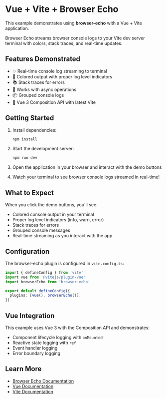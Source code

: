 # Vue + Vite + Browser Echo

This example demonstrates using **browser-echo** with a Vue + Vite application.

Browser Echo streams browser console logs to your Vite dev server terminal with colors, stack traces, and real-time updates.

## Features Demonstrated

- ✨ Real-time console log streaming to terminal
- 🎨 Colored output with proper log level indicators
- 📚 Stack traces for errors
- 🔄 Works with async operations
- 📦 Grouped console logs
- 🚀 Vue 3 Composition API with latest Vite

## Getting Started

1. Install dependencies:
   ```bash
   npm install
   ```

2. Start the development server:
   ```bash
   npm run dev
   ```

3. Open the application in your browser and interact with the demo buttons

4. Watch your terminal to see browser console logs streamed in real-time!

## What to Expect

When you click the demo buttons, you'll see:
- Colored console output in your terminal
- Proper log level indicators (info, warn, error)
- Stack traces for errors
- Grouped console messages
- Real-time streaming as you interact with the app

## Configuration

The browser-echo plugin is configured in `vite.config.ts`:

```typescript
import { defineConfig } from 'vite'
import vue from '@vitejs/plugin-vue'
import browserEcho from 'browser-echo'

export default defineConfig({
  plugins: [vue(), browserEcho()],
})
```

## Vue Integration

This example uses Vue 3 with the Composition API and demonstrates:
- Component lifecycle logging with `onMounted`
- Reactive state logging with `ref`
- Event handler logging
- Error boundary logging

## Learn More

- [Browser Echo Documentation](../../README.md)
- [Vue Documentation](https://vuejs.org)
- [Vite Documentation](https://vite.dev)